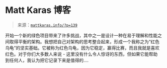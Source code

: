 <!--yml

分类：未分类

日期：2024 年 5 月 27 日 14:33:28

-->

# Matt Karas 博客

> 来源：[`mattkaras.info/?p=139`](https://mattkaras.info/?p=139)

开始一个新的绿色项目带来了许多挑战，其中之一是设计一种在易于理解和性能之间取得平衡的架构。我想把自己对架构的思考整合起来，形成一个我称之为“红色乌龟”的坚实基础。它被称为红色乌龟，因为它稳定，赢得比赛，而且我就是喜欢红色。对于你们大多数人来说 - 这里没有什么令人惊讶的东西，但如果它能帮助到任何人，我认为把它记录下来是值得的....
